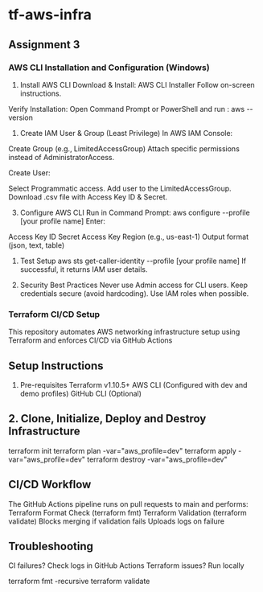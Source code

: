 # tf-aws-infra

## Assignment 3

### AWS CLI Installation and Configuration (Windows)
1. Install AWS CLI
Download & Install:
AWS CLI Installer
Follow on-screen instructions.

Verify Installation:
Open Command Prompt or PowerShell and run : aws --version
1. Create IAM User & Group (Least Privilege)
In AWS IAM Console:

Create Group (e.g., LimitedAccessGroup)
Attach specific permissions instead of AdministratorAccess.

Create User:

Select Programmatic access.
Add user to the LimitedAccessGroup.
Download .csv file with Access Key ID & Secret.

3. Configure AWS CLI
Run in Command Prompt: aws configure --profile [your profile name]
Enter:

Access Key ID
Secret Access Key
Region (e.g., us-east-1)
Output format (json, text, table)
1. Test Setup
aws sts get-caller-identity --profile [your profile name]
If successful, it returns IAM user details.

1. Security Best Practices
Never use Admin access for CLI users.
Keep credentials secure (avoid hardcoding).
Use IAM roles when possible.


### Terraform CI/CD Setup

This repository automates AWS networking infrastructure setup using Terraform and enforces CI/CD via GitHub Actions

## Setup Instructions
1. Pre-requisites
Terraform v1.10.5+
AWS CLI (Configured with dev and demo profiles)
GitHub CLI (Optional)

## 2. Clone, Initialize, Deploy and Destroy Infrastructure
terraform init
terraform plan -var="aws_profile=dev"
terraform apply -var="aws_profile=dev"
terraform destroy -var="aws_profile=dev"

## CI/CD Workflow

The GitHub Actions pipeline runs on pull requests to main and performs:
Terraform Format Check (terraform fmt)
Terraform Validation (terraform validate)
Blocks merging if validation fails
Uploads logs on failure

## Troubleshooting
CI failures? Check logs in GitHub Actions
Terraform issues? Run locally

terraform fmt -recursive
terraform validate
